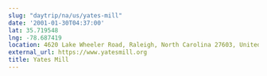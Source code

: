 ```yaml
---
slug: "daytrip/na/us/yates-mill"
date: '2001-01-30T04:37:00'
lat: 35.719548
lng: -78.687419
location: 4620 Lake Wheeler Road, Raleigh, North Carolina 27603, United States
external_url: https://www.yatesmill.org
title: Yates Mill
---
```



